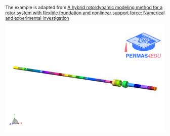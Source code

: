 The example is adapted from [A hybrid rotordynamic modeling method for a rotor system with flexible foundation and nonlinear support force: Numerical and experimental investigation](https://doi.org/10.1016/j.ymssp.2023.110975)

![Rotor model](rotor.png)
